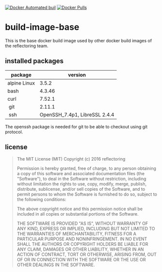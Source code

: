 [![Docker Automated buil](https://img.shields.io/docker/automated/reflectoring/build-image-base.svg?style=flat-square)](https://hub.docker.com/r/reflectoring/build-image-base/) [![Docker Pulls](https://img.shields.io/docker/pulls/reflectoring/build-image-base.svg?style=flat-square)](https://hub.docker.com/r/reflectoring/build-image-base/)

# build-image-base

This is the base docker build image used by other docker build images of the reflectoring team.


## installed packages
| package        | version |
|----------------|---------|
| alpine Linux   | 3.5.2   |
| bash           | 4.3.46  |
| curl           | 7.52.1  |
| git            | 2.11.1  |
| ssh            | OpenSSH_7.4p1, LibreSSL 2.4.4 |

The openssh package is needed for git to be able to checkout using git protocol.

## license

> The MIT License (MIT)
> Copyright (c) 2016 reflectoring
>
> Permission is hereby granted, free of charge, to any person obtaining a copy of this software and associated documentation files (the "Software"), to deal in the Software without restriction, including without limitation the rights to use, copy, modify, merge, publish, distribute, sublicense, and/or sell copies of the Software, and to permit persons to whom the Software is furnished to do so, subject to the following conditions:
>
> The above copyright notice and this permission notice shall be included in all copies or substantial portions of the Software.
>
> THE SOFTWARE IS PROVIDED "AS IS", WITHOUT WARRANTY OF ANY KIND, EXPRESS OR IMPLIED, INCLUDING BUT NOT LIMITED TO THE WARRANTIES OF MERCHANTABILITY, FITNESS FOR A PARTICULAR PURPOSE AND NONINFRINGEMENT. IN NO EVENT SHALL THE AUTHORS OR COPYRIGHT HOLDERS BE LIABLE FOR ANY CLAIM, DAMAGES OR OTHER LIABILITY, WHETHER IN AN ACTION OF CONTRACT, TORT OR OTHERWISE, ARISING FROM, OUT OF OR IN CONNECTION WITH THE SOFTWARE OR THE USE OR OTHER DEALINGS IN THE SOFTWARE.
